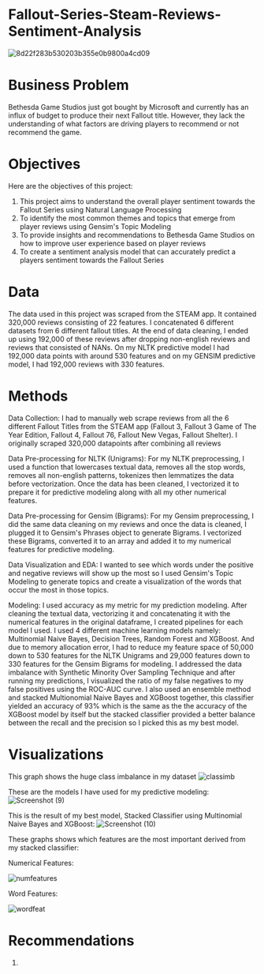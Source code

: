 # Fallout-Series-Steam-Reviews-Sentiment-Analysis
![8d22f283b530203b355e0b9800a4cd09](https://user-images.githubusercontent.com/108106393/218854660-307ddfeb-4a22-4342-b336-a92f02a75e61.png)

# Business Problem 
Bethesda Game Studios just got bought by Microsoft and currently has an influx of budget to produce their next Fallout title. However, they lack the understanding of what factors are driving players to recommend or not recommend the game.  

# Objectives
Here are the objectives of this project: 
1. This project aims to understand the overall player sentiment towards the Fallout Series using Natural Language Processing 
2. To identify the most common themes and topics that emerge from player reviews using Gensim's Topic Modeling 
3. To provide insights and recommendations to Bethesda Game Studios on how to improve user experience based on player reviews
4. To create a sentiment analysis model that can accurately predict a players sentiment towards the Fallout Series

# Data
The data used in this project was scraped from the STEAM app. It contained 320,000 reviews consisting of 22 features. I concatenated 6 different datasets from 6 different fallout titles. At the end of data cleaning, I ended up using 192,000 of these reviews after dropping non-english reviews and reviews that consisted of NANs. On my NLTK predictive model I had 192,000 data points with around 530 features and on my GENSIM predictive model, I had 192,000 reviews with 330 features. 

# Methods 

Data Collection: I had to manually web scrape reviews from all the 6 different Fallout Titles from the STEAM app (Fallout 3, Fallout 3 Game of The Year Edition, Fallout 4, Fallout 76, Fallout New Vegas, Fallout Shelter). I originally scraped 320,000 datapoints after combining all reviews

Data Pre-processing for NLTK (Unigrams): For my NLTK preprocessing, I used a function that lowercases textual data, removes all the stop words, removes all non-english patterns, tokenizes then lemmatizes the data before vectorization. Once the data has been cleaned, I vectorized it to prepare it for predictive modeling along with all my other numerical features. 

Data Pre-processing for Gensim (Bigrams): For my Gensim preprocessing, I did the same data cleaning on my reviews and once the data is cleaned, I plugged it to Gensim's Phrases object to generate Bigrams. I vectorized these Bigrams, converted it to an array and added it to my numerical features for predictive modeling. 

Data Visualization and EDA: I wanted to see which words under the positive and negative reviews will show up the most so I used Gensim's Topic Modeling to generate topics and create a visualization of the words that occur the most in those topics. 

Modeling: I used accuracy as my metric for my prediction modeling. After cleaning the textual data, vectorizing it and concatenating it with the numerical features in the original dataframe, I created pipelines for each model I used. I used 4 different machine learning models namely: Multinomial Naive Bayes, Decision Trees, Random Forest and XGBoost. And due to memory allocation error, I had to reduce my feature space of 50,000 down to 530 features for the NLTK Unigrams and 29,000 features down to 330 features for the Gensim Bigrams for modeling. I addressed the data imbalance with Synthetic Minority Over Sampling Technique and after running my predictions, I visualized the ratio of my false negatives to my false positives using the ROC-AUC curve. I also used an ensemble method and stacked Multionomial Naive Bayes and XGBoost together, this classifier yielded an accuracy of 93% which is the same as the the accuracy of the XGBoost model by itself but the stacked classifier provided a better balance between the recall and the precision so I picked this as my best model. 

# Visualizations 
This graph shows the huge class imbalance in my dataset 
![classimb](https://user-images.githubusercontent.com/108106393/219446078-8bf86f86-12cf-4688-a22c-9c7a927282b5.png)

These are the models I have used for my predictive modeling: 
![Screenshot (9)](https://user-images.githubusercontent.com/108106393/219449980-95f9491f-cb2b-4006-9345-c8e9866c0791.png)

This is the result of my best model, Stacked Classifier using Multinomial Naive Bayes and XGBoost: 
![Screenshot (10)](https://user-images.githubusercontent.com/108106393/219450109-50f49c8f-d0fa-403b-823c-024c864ff6d3.png)

These graphs shows which features are the most important derived from my stacked classifier:

Numerical Features:

![numfeatures](https://user-images.githubusercontent.com/108106393/219450496-f0f82684-0b95-47ac-a7cf-6c3ebb79efc4.png)

Word Features:

![wordfeat](https://user-images.githubusercontent.com/108106393/219450639-a947252d-38b4-4ac0-a865-8ed7df2e2efb.png)

# Recommendations
1. 

